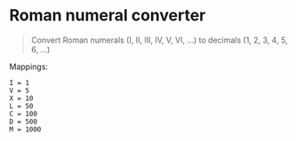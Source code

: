 # Roman numeral converter

> Convert Roman numerals (I, II, III, IV, V, VI, ...) to decimals (1, 2, 3, 4, 5, 6, ...) 

Mappings:

```
I = 1
V = 5
X = 10
L = 50
C = 100
D = 500
M = 1000
```

